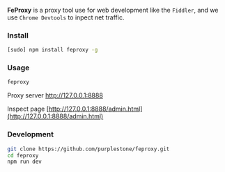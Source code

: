 

**FeProxy** is a proxy tool use for web development like the `Fiddler`, and we use `Chrome Devtools` to inpect net traffic.

### Install

```sh
[sudo] npm install feproxy -g
```

### Usage

```sh
feproxy
```

Proxy server http://127.0.0.1:8888

Inspect page [http://127.0.0.1:8888/admin.html](http://127.0.0.1:8888/admin.html)

### Development

```sh
git clone https://github.com/purplestone/feproxy.git
cd feproxy
npm run dev
```
